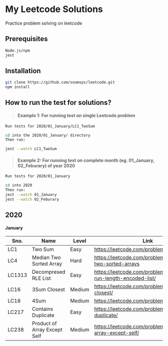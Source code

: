 # My Leetcode Solutions

Practice problem solving on leetcode

## Prerequisites

```bash
Node.js/npm
jest
```

## Installation

```bash
git clone https://github.com/soumsps/leetcode.git
npm install
```

## How to run the test for solutions?

> #### Example 1: For running test on single Leetcode problem

```bash
Run tests for 2020/01_January/LC1_TwoSum

cd into the 2020/01_January/ directory
Then run:

jest --watch LC1_TwoSum
```

> #### Example 2: For running test on complete month (eg. 01_January, 02_Feburary) of year 2020

```bash
Run tests for 2020/01_January

cd into 2020
Then run:
jest --watch 01_January
jest --watch 02_Feburary
```

## 2020

#### January

| Sno.   | Name                         | Level  | Link                                                              |
| ------ | ---------------------------- | ------ | ----------------------------------------------------------------- |
| LC1    | Two Sum                      | Easy   | https://leetcode.com/problems/two-sum/                            |
| LC4    | Median Two Sorted Array      | Hard   | https://leetcode.com/problems/median-of-two-sorted-arrays         |
| LC1313 | Decompresed RLE List         | Easy   | https://leetcode.com/problems/decompress-run-length-encoded-list/ |
| LC16   | 3Sum Closest                 | Medium | https://leetcode.com/problems/3sum-closest/                       |
| LC18   | 4Sum                         | Medium | https://leetcode.com/problems/4sum/                               |
| LC217  | Contains Duplicate           | Easy   | https://leetcode.com/problems/contains-duplicate/                 |
| LC238  | Product of Array Except Self | Medium | https://leetcode.com/problems/product-of-array-except-self/       |
